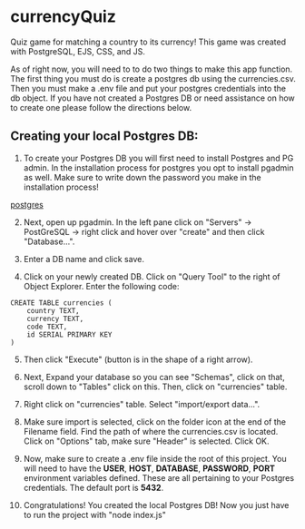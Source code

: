 # currencyQuiz
Quiz game for matching a country to its currency!
This game was created with PostgreSQL, EJS, CSS, and JS.

As of right now, you will need to to do two things to make this app function. The first thing you must do is create a postgres db using the currencies.csv. Then you must make a .env file and put your postgres credentials into the db object. If you have not created a Postgres DB or need assistance on how to create one please follow the directions below.

## Creating your local Postgres DB:

1. To create your Postgres DB you will first need to install Postgres and PG admin. In the installation process for postgres you opt to install pgadmin as well. Make sure to write down the password you make in the installation process!

[postgres](https://www.postgresql.org/download/)

2. Next, open up pgadmin. In the left pane click on "Servers" -> PostGreSQL <version no> -> right click and hover over "create" and then click "Database...".

3. Enter a DB name and click save.

4. Click on your newly created DB. Click on "Query Tool" to the right of Object Explorer. Enter the following code:

```
CREATE TABLE currencies (
	country TEXT,
	currency TEXT,
	code TEXT,
	id SERIAL PRIMARY KEY	
)
```

5. Then click "Execute" (button is in the shape of a right arrow).

6. Next, Expand your database so you can see "Schemas", click on that, scroll down to "Tables" click on this. Then, click on "currencies" table.

7. Right click on "currencies" table. Select "import/export data...".

8. Make sure import is selected, click on the folder icon at the end of the Filename field. Find the path of where the currencies.csv is located. Click on "Options" tab, make sure "Header" is selected. Click OK.

9. Now, make sure to create a .env file inside the root of this project. You will need to have the **USER**, **HOST**, **DATABASE**, **PASSWORD**, **PORT** environment variables defined. These are all pertaining to your Postgres credentials. The default port is **5432**.

10. Congratulations! You created the local Postgres DB! Now you just have to run the project with "node index.js"


